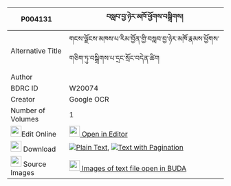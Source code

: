 |P004131|བསླབ་བྱ་ཉེར་མཁོ་ཕྱོགས་བསྒྲིགས། 
| --- | --- 
|Alternative Title |གངས་ལྗོངས་མཁས་པ་རིམ་བྱོན་གྱི་བསླབ་བྱ་ཉེར་མཁོ་རྣམས་ཕྱོགས་གཅིག་ཏུ་བསྒྲིགས་པ་དྲང་སྲོང་བདེན་ཚིག
|Author | 
|BDRC ID | W20074
|Creator | Google OCR
|Number of Volumes| 1
|<img width="25" src="https://img.icons8.com/color/25/000000/edit-property.png">Edit Online| [<img width="25" src="https://avatars.githubusercontent.com/u/45091458?s=200&v=4"> Open in Editor](http://editor.openpecha.org/P004131)
|<img width="25" src="https://img.icons8.com/fluent/48/000000/download-2.png"/>  Download | [![](https://img.icons8.com/color/20/000000/txt.png)Plain Text](https://github.com/Openpecha/P004131/releases/download/v1/labja_nyer_kho_chok_drik_plain_P004131.zip), [![](https://img.icons8.com/color/20/000000/txt.png)Text with Pagination](https://github.com/Openpecha/P004131/releases/download/v1/labja_nyer_kho_chok_drik_pages_P004131.zip)
|<img width="25" src="https://img.icons8.com/plasticine/100/000000/pictures-folder.png"/>  Source Images | [<img width="25" src="https://library.bdrc.io/icons/BUDA-small.svg"> Images of text file open in BUDA](https://library.bdrc.io/show/bdr:W20074)